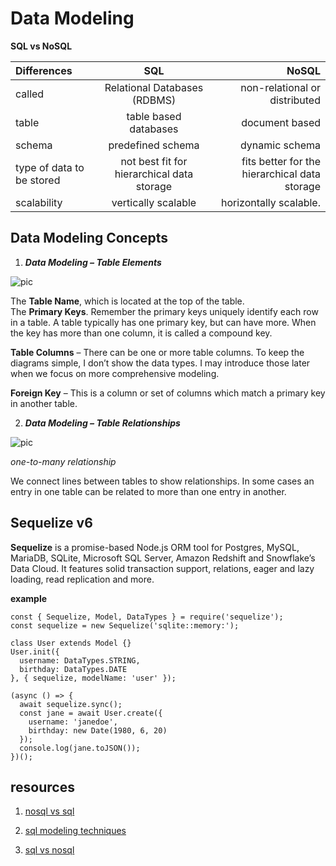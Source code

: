 # Data Modeling

**SQL vs NoSQL**

| **Differences** | **SQL** |**NoSQL** |
| :---         |     :---:      |          ---: |
| called   | Relational Databases (RDBMS)   |   non-relational or distributed |
| table   | table based databases    | document based     |
|  schema  | predefined schema     |  dynamic schema     |
|  type of data to be stored  | not best fit for hierarchical data storage   |  fits better for the hierarchical data storage   |not good fit for complex queries.   |
| scalability  | vertically scalable    |horizontally scalable. |




## Data Modeling Concepts

1. ***Data Modeling – Table Elements***

![pic](https://www.essentialsql.com/wp-content/uploads/2021/11/Database-Table-Data-Modeling.png)   

The **Table Name**, which is located at the top of the table.   
The **Primary Keys**.  Remember the primary keys uniquely identify each row in a table.  A table typically has one primary key, but can have more.  When the key has more than one column, it is called a compound key.     

**Table Columns** – There can be one or more table columns.  To keep the diagrams simple, I don’t show the data types.  I may introduce those later when we focus on more comprehensive modeling.       

**Foreign Key** – This is a column or set of columns which match a primary key in another table.




2. ***Data Modeling – Table Relationships***    

![pic](https://www.essentialsql.com/wp-content/uploads/2014/06/DataModel-Relations1.png)   

*one-to-many relationship*   

We connect lines between tables to show relationships.  In some cases an entry in one table can be related to more than one entry in another.

## Sequelize v6

**Sequelize** is a promise-based Node.js ORM tool for Postgres, MySQL, MariaDB, SQLite, Microsoft SQL Server, Amazon Redshift and Snowflake’s Data Cloud. It features solid transaction support, relations, eager and lazy loading, read replication and    more.        

      



**example**

```
const { Sequelize, Model, DataTypes } = require('sequelize');
const sequelize = new Sequelize('sqlite::memory:');

class User extends Model {}
User.init({
  username: DataTypes.STRING,
  birthday: DataTypes.DATE
}, { sequelize, modelName: 'user' });

(async () => {
  await sequelize.sync();
  const jane = await User.create({
    username: 'janedoe',
    birthday: new Date(1980, 6, 20)
  });
  console.log(jane.toJSON());
})();

```


## resources

1.   [nosql vs sql](https://canvas.instructure.com/courses/4839234/discussion_topics/14886093)


2. [sql modeling techniques](https://www.essentialsql.com/get-ready-to-learn-sql-7-simplified-data-modeling/)

3. [sql vs nosql](https://www.youtube.com/watch?v=ZS_kXvOeQ5Y)